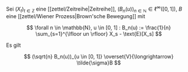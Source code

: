 Sei $(X_t)_{t \in \mathbb{Z}}$ eine [[zettel/Zeitreihe|Zeitreihe]], $(B_n(u))_{n \in \mathbb{N}} \in \ell^\infty([0, 1])$, $B$ eine [[zettel/Wiener Prozess|Brown'sche Bewegung]] mit

$$
	\forall n \in \mathbb{N}, u \in [0, 1] : B_n(u) := \frac{1}{n} \sum_{s=1}^{\lfloor un \rfloor} X_s - \text{E}[X_s]
$$

Es gilt

$$
	(\sqrt{n} B_n(u))_{u \in [0, 1]} \overset{V}{\longrightarrow} \tilde{\sigma}B
$$